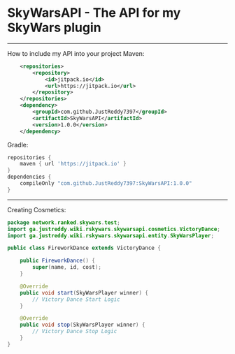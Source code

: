 # SkyWarsAPI - The API for my SkyWars plugin

---
How to include my API into your project
Maven:
```xml
	<repositories>
		<repository>
		    <id>jitpack.io</id>
		    <url>https://jitpack.io</url>
		</repository>
	</repositories>
	<dependency>
	    <groupId>com.github.JustReddy7397</groupId>
	    <artifactId>SkyWarsAPI</artifactId>
	    <version>1.0.0</version>
	</dependency>
```
Gradle:
```groovy
repositories {
    maven { url 'https://jitpack.io' }
}
dependencies {
    compileOnly "com.github.JustReddy7397:SkyWarsAPI:1.0.0"
}
```
---
Creating Cosmetics:
```java
package network.ranked.skywars.test;
import ga.justreddy.wiki.rskywars.skywarsapi.cosmetics.VictoryDance;
import ga.justreddy.wiki.rskywars.skywarsapi.entity.SkyWarsPlayer;

public class FireworkDance extends VictoryDance {

    public FireworkDance() {
        super(name, id, cost);
    }

    @Override
    public void start(SkyWarsPlayer winner) {
        // Victory Dance Start Logic
    }

    @Override
    public void stop(SkyWarsPlayer winner) {
        // Victory Dance Stop Logic
    }
}
```
